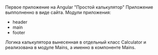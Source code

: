 Первое приложение на Angular
"Простой калькулятор"
Приложение выпполненно в виде сайта.
Модули приложения:
 - header
 - main
 - footer

 Логика калькулятора вынесенная в отдельный класс Calculator и реализована в модуле Mains, а именно в компоненте Mains.
